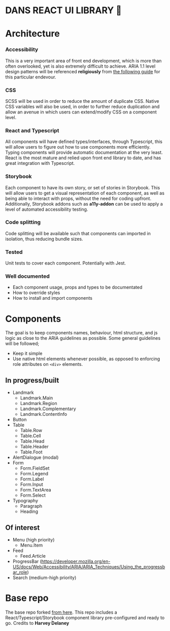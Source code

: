 # DANS REACT UI LIBRARY 🐲

# Architecture

### Accessibility

This is a very important area of front end development, which is more than often overlooked, yet is also extremely difficult to achieve. ARIA 1.1 level design patterns will be referenced **religiously** from [the following guide](https://www.w3.org/TR/wai-aria-practices/examples/) for this particular endevour.

### CSS

SCSS will be used in order to reduce the amount of duplicate CSS. Native CSS variables will also be used, in order to further reduce duplication and allow an avenue in which users can extend/modify CSS on a component level.

### React and Typescript

All components will have defined types/interfaces, through Typescript, this will allow users to figure out how to use components more efficiently. Typing components will provide automatic documentation at the very least. React is the most mature and relied upon front end library to date, and has great integration with Typescript.

### Storybook

Each component to have its own story, or set of stories in Storybook. This will allow users to get a visual representation of each component, as well as being able to interact with props, without the need for coding upfront. Additionally, Storybook addons such as **a11y-addon** can be used to apply a level of automated accessibility testing.

### Code splitting

Code splitting will be available such that components can imported in isolation, thus reducing bundle sizes.

### Tested

Unit tests to cover each component. Potentially with Jest.

### Well documented

- Each component usage, props and types to be documentated
- How to override styles
- How to install and import components

# Components

The goal is to keep components names, behaviour, html structure, and js logic as close to the ARIA guidelines as possible. Some general guidelines will be followed;

- Keep it simple
- Use native html elements whenever possible, as opposed to enforcing role attributes on `<div>` elements.

## In progress/built

- Landmark
  - Landmark.Main
  - Landmark.Region
  - Landmark.Complementary
  - Landmark.ContentInfo
- Button
- Table
  - Table.Row
  - Table.Cell
  - Table.Head
  - Table.Header
  - Table.Foot
- AlertDialogue (modal)
- Form
  - Form.FieldSet
  - Form.Legend
  - Form.Label
  - Form.Input
  - Form.TextArea
  - Form.Select
- Typography
  - Paragraph
  - Heading

## Of interest

- Menu (high priority)
  - Menu.Item
- Feed
  - Feed.Article
- ProgressBar (https://developer.mozilla.org/en-US/docs/Web/Accessibility/ARIA/ARIA_Techniques/Using_the_progressbar_role)
- Search (medium-high priority)

# Base repo

The base repo forked [from here](https://blog.harveydelaney.com/creating-your-own-react-component-library/). This repo includes a React/Typescript/Storybook component library pre-configured and ready to go. Credits to **Harvey Delaney**
